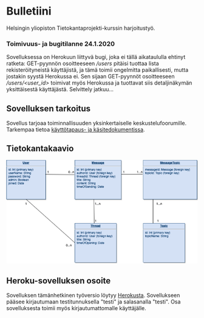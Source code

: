 # Bulletiini
Helsingin yliopiston Tietokantaprojekti-kurssin harjoitustyö.

### Toimivuus- ja bugitilanne 24.1.2020

Sovelluksessa on Herokuun liittyvä bugi, joka ei tällä aikataululla ehtinyt ratketa: GET-pyynnön osoitteeseen _/users_ pitäisi tuottaa lista rekisteröityneistä käyttäjistä, ja tämä toimii ongelmitta paikallisesti, mutta jostakin syystä Herokussa ei. Sen sijaan GET-pyynnöt osoitteeseen _/users/<user_id>_ toimivat myös Herokussa ja tuottavat siis detaljinäkymän yksittäisestä käyttäjästä. Selvittely jatkuu...

## Sovelluksen tarkoitus

Sovellus tarjoaa toiminnallisuuden yksinkertaiselle keskustelufoorumille. Tarkempaa tietoa [käyttötapaus- ja käsitedokumentissa](documentation/usecases.md).

## Tietokantakaavio

![](documentation/Tietokantakaavio.png)

## Heroku-sovelluksen osoite

Sovelluksen tämänhetkinen työversio löytyy [Herokusta](https://bulletiini.herokuapp.com/). Sovellukseen pääsee kirjautumaan testitunnuksella "testi" ja salasanalla "testi". Osa sovelluksesta toimii myös kirjautumattomalle käyttäjälle.
